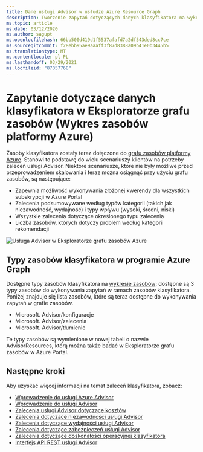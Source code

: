 ```yaml
---
title: Dane usługi Advisor w usłudze Azure Resource Graph
description: Tworzenie zapytań dotyczących danych klasyfikatora na wykresie zasobów platformy Azure
ms.topic: article
ms.date: 03/12/2020
ms.author: sagupt
ms.openlocfilehash: 66bb500d419d1f5537afafd7a2df543ded8cc7ce
ms.sourcegitcommit: f28ebb95ae9aaaff3f87d8388a09b41e0b3445b5
ms.translationtype: MT
ms.contentlocale: pl-PL
ms.lasthandoff: 03/29/2021
ms.locfileid: "87057768"
---
```

# <a name="query-for-advisor-data-in-resource-graph-explorer-azure-resource-graph"></a>Zapytanie dotyczące danych klasyfikatora w Eksploratorze grafu zasobów (Wykres zasobów platformy Azure)

Zasoby klasyfikatora zostały teraz dołączone do [grafu zasobów platformy Azure](https://azure.microsoft.com/features/resource-graph/). Stanowi to podstawę do wielu scenariuszy klientów na potrzeby zaleceń usługi Advisor. Niektóre scenariusze, które nie były możliwe przed przeprowadzeniem skalowania i teraz można osiągnąć przy użyciu grafu zasobów, są następujące:
* Zapewnia możliwość wykonywania złożonej kwerendy dla wszystkich subskrypcji w Azure Portal
* Zalecenia podsumowywane według typów kategorii (takich jak niezawodność, wydajność) i typy wpływu (wysoki, średni, niski)
* Wszystkie zalecenia dotyczące określonego typu zalecenia
* Liczba zasobów, których dotyczy problem według kategorii rekomendacji

![Usługa Advisor w Eksploratorze grafu zasobów Azure](./media/azure-resource-graph-1.png)  


## <a name="advisor-resource-types-in-azure-graph"></a>Typy zasobów klasyfikatora w programie Azure Graph

Dostępne typy zasobów klasyfikatora na [wykresie zasobów](../governance/resource-graph/index.yml): dostępne są 3 typy zasobów do wykonywania zapytań w ramach zasobów klasyfikatora. Poniżej znajduje się lista zasobów, które są teraz dostępne do wykonywania zapytań w grafie zasobów.
* Microsoft. Advisor/konfiguracje
* Microsoft. Advisor/zalecenia
* Microsoft. Advisor/tłumienie

Te typy zasobów są wymienione w nowej tabeli o nazwie AdvisorResources, którą można także badać w Eksploratorze grafu zasobów w Azure Portal.


## <a name="next-steps"></a>Następne kroki

Aby uzyskać więcej informacji na temat zaleceń klasyfikatora, zobacz:
* [Wprowadzenie do usługi Azure Advisor](advisor-overview.md)
* [Wprowadzenie do usługi Advisor](advisor-get-started.md)
* [Zalecenia usługi Advisor dotyczące kosztów](advisor-cost-recommendations.md)
* [Zalecenia dotyczące niezawodności usługi Advisor](advisor-high-availability-recommendations.md)
* [Zalecenia dotyczące wydajności usługi Advisor](advisor-performance-recommendations.md)
* [Zalecenia dotyczące zabezpieczeń usługi Advisor](advisor-security-recommendations.md)
* [Zalecenia dotyczące doskonałości operacyjnej klasyfikatora](advisor-operational-excellence-recommendations.md)
* [Interfejs API REST usługi Advisor](/rest/api/advisor/)
